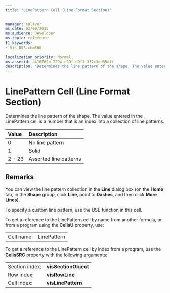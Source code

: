 ```yaml
---
title: "LinePattern Cell (Line Format Section)"
 
 
manager: soliver
ms.date: 03/09/2015
ms.audience: Developer
ms.topic: reference
f1_keywords:
- Vis_DSS.chm560
 
localization_priority: Normal
ms.assetid: a416762b-7294-c99f-d9f1-332c3ed35dff
description: "Determines the line pattern of the shape. The value entered in the LinePattern cell is a number that is an index into a collection of line patterns."
---
```


# LinePattern Cell (Line Format Section)

Determines the line pattern of the shape. The value entered in the LinePattern cell is a number that is an index into a collection of line patterns.
  
|**Value**|**Description**|
|:-----|:-----|
|0  <br/> |No line pattern  <br/> |
|1  <br/> |Solid  <br/> |
|2 - 23  <br/> |Assorted line patterns  <br/> |
   
## Remarks

You can view the line pattern collection in the **Line** dialog box (on the **Home** tab, in the **Shape** group, click **Line**, point to **Dashes**, and then click **More Lines**).
  
To specify a custom line pattern, use the USE function in this cell.
  
To get a reference to the LinePattern cell by name from another formula, or from a program using the **CellsU** property, use: 
  
|||
|:-----|:-----|
|Cell name:  <br/> |LinePattern  <br/> |
   
To get a reference to the LinePattern cell by index from a program, use the **CellsSRC** property with the following arguments: 
  
|||
|:-----|:-----|
|Section index:  <br/> |**visSectionObject** <br/> |
|Row index:  <br/> |**visRowLine** <br/> |
|Cell index:  <br/> |**visLinePattern** <br/> |
   

